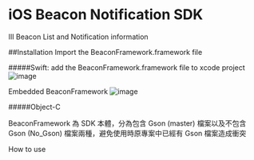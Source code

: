 # iOS Beacon Notification SDK
III Beacon List and Notification information

##Installation
Import the BeaconFramework.framework file

#####Swift:
add the BeaconFramework.framework file to xcode project
![image](https://raw.githubusercontent.com/joehour/BeaconFramework_demo/master/BeaconFramework_demo/image1.png)

Embedded BeaconFramework
![image](https://raw.githubusercontent.com/joehour/BeaconFramework_demo/master/BeaconFramework_demo/image2.png)


#####Object-C




BeaconFramework 為 SDK 本體，分為包含 Gson (master) 檔案以及不包含 Gson (No_Gson) 檔案兩種，避免使用時原專案中已經有 Gson 檔案造成衝突


How to use
